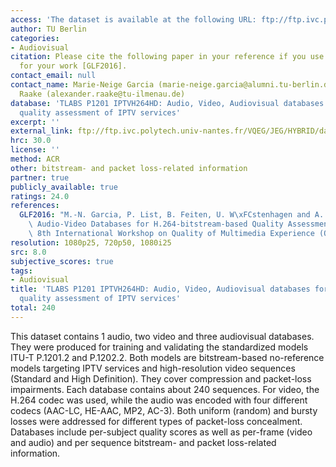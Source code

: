 ```yaml
---
access: 'The dataset is available at the following URL: ftp://ftp.ivc.polytech.univ-nantes.fr/VQEG/JEG/HYBRID/database_TLABS_P1201_IPTVH264HD_Audiovisual/'
author: TU Berlin
categories:
- Audiovisual
citation: Please cite the following paper in your reference if you use this dataset
  for your work [GLF2016].
contact_email: null
contact_name: Marie-Neige Garcia (marie-neige.garcia@alumni.tu-berlin.de) Alexander
  Raake (alexander.raake@tu-ilmenau.de)
database: 'TLABS P1201 IPTVH264HD: Audio, Video, Audiovisual databases for H.264-bitstream-based
  quality assessment of IPTV services'
excerpt: ''
external_link: ftp://ftp.ivc.polytech.univ-nantes.fr/VQEG/JEG/HYBRID/database_TLABS_P1201_IPTVH264HD_Audiovisual/
hrc: 30.0
license: ''
method: ACR
other: bitstream- and packet loss-related information
partner: true
publicly_available: true
ratings: 24.0
references:
  GLF2016: "M.-N. Garcia, P. List, B. Feiten, U. W\xFCstenhagen and A. Raake (2016).\
    \ Audio-Video Databases for H.264-bitstream-based Quality Assessment of IPTV Services,\
    \ 8th International Workshop on Quality of Multimedia Experience (QoMEX)."
resolution: 1080p25, 720p50, 1080i25
src: 8.0
subjective_scores: true
tags:
- Audiovisual
title: 'TLABS P1201 IPTVH264HD: Audio, Video, Audiovisual databases for H.264-bitstream-based
  quality assessment of IPTV services'
total: 240
---
```


This dataset contains 1 audio, two video and three audiovisual databases. They were produced for training and validating the standardized models ITU-T P.1201.2 and P.1202.2. Both models are bitstream-based no-reference models targeting IPTV services and high-resolution video sequences (Standard and High Definition). They cover compression and packet-loss impairments. Each database contains about 240 sequences. For video, the H.264 codec was used, while the audio was encoded with four different codecs (AAC-LC, HE-AAC, MP2, AC-3). Both uniform (random) and bursty losses were addressed for different types of packet-loss concealment. Databases include per-subject quality scores as well as per-frame (video and audio) and per sequence bitstream- and packet loss-related information.